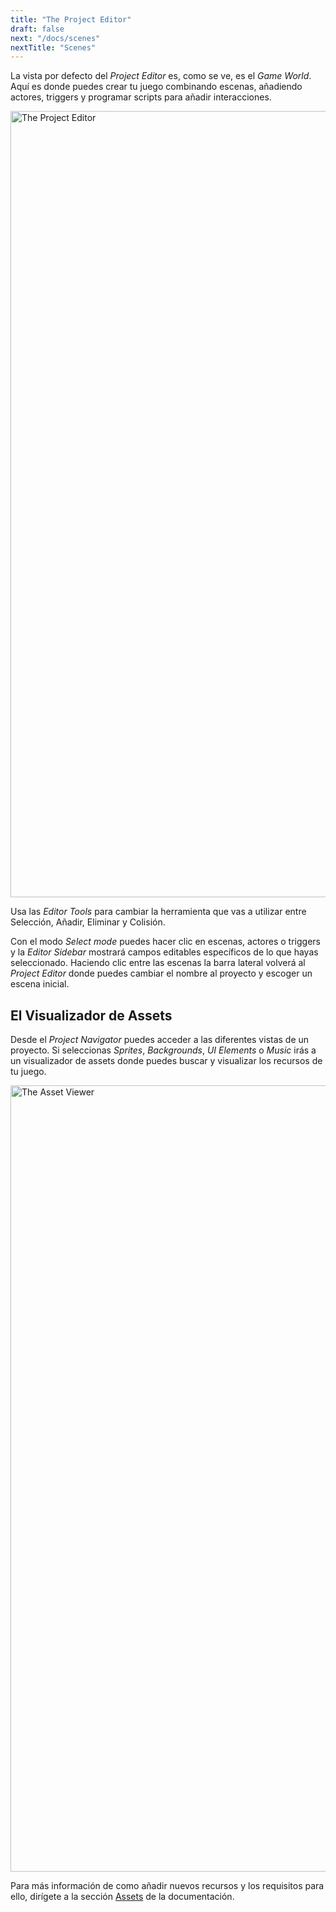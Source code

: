 ```yaml
---
title: "The Project Editor"
draft: false
next: "/docs/scenes"
nextTitle: "Scenes"
---
```


La vista por defecto del _Project Editor_ es, como se ve, es el _Game World_. Aquí es donde puedes crear tu juego combinando escenas, añadiendo actores, triggers y programar scripts para añadir interacciones.

<img title="The Project Editor" src="/img/screenshots/project-editor.png" width="1258">

Usa las _Editor Tools_ para cambiar la herramienta que vas a utilizar entre Selección, Añadir, Eliminar y Colisión.

Con el modo _Select mode_ puedes hacer clic en escenas, actores o triggers y la _Editor Sidebar_ mostrará campos editables específicos de lo que hayas seleccionado. Haciendo clic entre las escenas la barra lateral volverá al _Project Editor_ donde puedes cambiar el nombre al proyecto y escoger un escena inicial.

## El Visualizador de Assets

Desde el _Project Navigator_ puedes acceder a las diferentes vistas de un proyecto. Si seleccionas _Sprites_, _Backgrounds_, _UI Elements_ o _Music_ irás a un visualizador de assets donde puedes buscar y visualizar los recursos de tu juego.

<img title="The Asset Viewer" src="/img/screenshots/asset-viewer.png" width="1258">

Para más información de como añadir nuevos recursos y los requisitos para ello, dirígete a la sección [Assets](/docs/assets) de la documentación.
